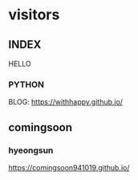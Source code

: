 # visitors


## INDEX
HELLO

### PYTHON

BLOG: https://withhappy.github.io/

## comingsoon

### hyeongsun

https://comingsoon941019.github.io/
